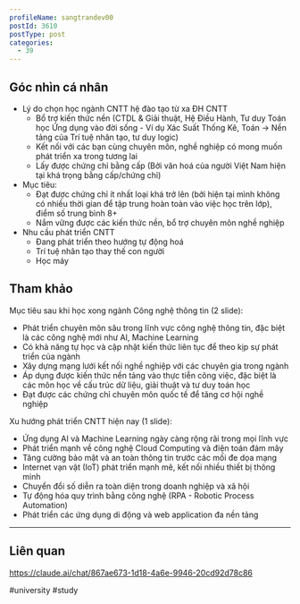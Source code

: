 ```yaml
---
profileName: sangtrandev00
postId: 3610
postType: post
categories:
  - 39
---
```


## Góc nhìn cá nhân
+ Lý do chọn học ngành CNTT hệ đào tạo từ xa ĐH CNTT
	+ Bổ trợ kiến thức nền (CTDL & Giải thuật, Hệ Điều Hành, Tư duy Toán học Ứng dụng vào đời sống - Ví dụ Xác Suất Thống Kê, Toán -> Nền tảng của Trí tuệ nhân tạo, tư duy logic)
	+ Kết nối với các bạn cùng chuyên môn, nghề nghiệp có mong muốn phát triển xa trong tương lai
	+ Lấy được chứng chỉ bằng cấp (Bởi văn hoá của người Việt Nam hiện tại khá trọng bằng cấp/chứng chỉ)
+ Mục tiêu:
	+ Đạt được chứng chỉ ít nhất loại khá trở lên (bởi hiện tại mình không có nhiều thời gian để tập trung hoàn toàn vào việc học trên lớp), điểm số trung bình 8+
	+ Nắm vững được các kiến thức nền, bổ trợ chuyên môn nghề nghiệp
+ Nhu cầu phát triển CNTT
	+ Đang phát triển theo hướng tự động hoá
	+ Trí tuệ nhân tạo thay thế con người
	+ Học máy


## **Tham khảo**
Mục tiêu sau khi học xong ngành Công nghệ thông tin (2 slide):

- Phát triển chuyên môn sâu trong lĩnh vực công nghệ thông tin, đặc biệt là các công nghệ mới như AI, Machine Learning
- Có khả năng tự học và cập nhật kiến thức liên tục để theo kịp sự phát triển của ngành
- Xây dựng mạng lưới kết nối nghề nghiệp với các chuyên gia trong ngành
- Áp dụng được kiến thức nền tảng vào thực tiễn công việc, đặc biệt là các môn học về cấu trúc dữ liệu, giải thuật và tư duy toán học
- Đạt được các chứng chỉ chuyên môn quốc tế để tăng cơ hội nghề nghiệp

Xu hướng phát triển CNTT hiện nay (1 slide):

- Ứng dụng AI và Machine Learning ngày càng rộng rãi trong mọi lĩnh vực
- Phát triển mạnh về công nghệ Cloud Computing và điện toán đám mây
- Tăng cường bảo mật và an toàn thông tin trước các mối đe dọa mạng
- Internet vạn vật (IoT) phát triển mạnh mẽ, kết nối nhiều thiết bị thông minh
- Chuyển đổi số diễn ra toàn diện trong doanh nghiệp và xã hội
- Tự động hóa quy trình bằng công nghệ (RPA - Robotic Process Automation)
- Phát triển các ứng dụng di động và web application đa nền tảng


---
## Liên quan
https://claude.ai/chat/867ae673-1d18-4a6e-9946-20cd92d78c86

#university #study